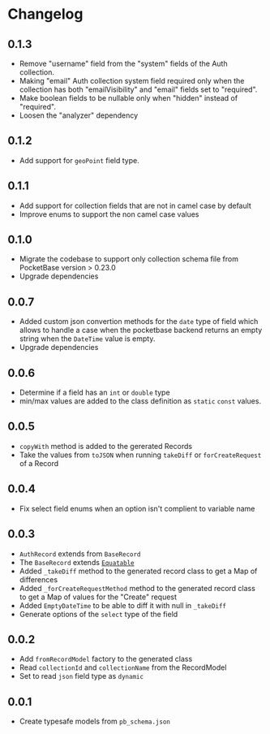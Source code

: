 # Changelog

## 0.1.3

* Remove "username" field from the "system" fields of the Auth collection.
* Making "email" Auth collection system field required only when the collection has both "emailVisibility" and "email" fields set to "required".
* Make boolean fields to be nullable only when "hidden" instead of "required".
* Loosen the "analyzer" dependency

## 0.1.2

* Add support for `geoPoint` field type.

## 0.1.1

* Add support for collection fields that are not in camel case by default
* Improve enums to support the non camel case values

## 0.1.0

* Migrate the codebase to support only collection schema file from PocketBase version > 0.23.0
* Upgrade dependencies

## 0.0.7

* Added custom json convertion methods for the `date` type of field which allows to handle a case when the pocketbase backend returns an empty string when the `DateTime` value is empty.
* Upgrade dependencies

## 0.0.6

* Determine if a field has an `int` or `double` type
* min/max values are added to the class definition as `static` `const` values.

## 0.0.5

* `copyWith` method is added to the gererated Records
* Take the values from `toJSON` when running `takeDiff` or `forCreateRequest` of a Record

## 0.0.4

* Fix select field enums when an option isn't complient to variable name

## 0.0.3

* `AuthRecord` extends from `BaseRecord`
* The `BaseRecord` extends [`Equatable`](https://pub.dev/packages/equatable)
* Added `_takeDiff` method to the generated record class to get a Map of differences
* Added `_forCreateRequestMethod` method to the generated record class to get a Map of values for the "Create" request
* Added `EmptyDateTime` to be able to diff it with null in `_takeDiff`
* Generate options of the `select` type of the field

## 0.0.2

* Add `fromRecordModel` factory to the generated class
* Read `collectionId` and `collectionName` from the RecordModel
* Set to read `json` field type as `dynamic`

## 0.0.1

* Create typesafe models from `pb_schema.json`
